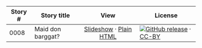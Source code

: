 Story # | Story title | View | License
-------- | -----------  |:-------:| -------
0008 | Maid don barggat? | <a href="https://global-asp.github.io/stories/se/0008_maid-don-barggat_slides.html" target="_blank">Slideshow</a> · [Plain HTML](https://global-asp.github.io/stories/se/0008_maid-don-barggat.html) | [![GitHub release](https://cloud.githubusercontent.com/assets/9295750/9483128/0e089e5e-4b51-11e5-98ca-6da5cef156a7.png "GitHub release")]() · [CC-BY](https://creativecommons.org/licenses/by/3.0/)
